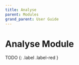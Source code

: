 ```yaml
---
title: Analyse
parent: Modules
grand_parent: User Guide
---
```

# Analyse Module

TODO
{: .label .label-red }
